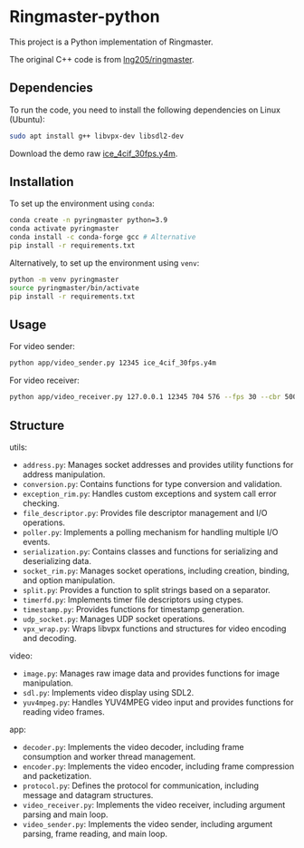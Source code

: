# Ringmaster-python

This project is a Python implementation of Ringmaster.

The original C++ code is from [lng205/ringmaster](https://github.com/lng205/ringmaster).

## Dependencies

To run the code, you need to install the following dependencies on Linux (Ubuntu):

```bash
sudo apt install g++ libvpx-dev libsdl2-dev
```

Download the demo raw [ice_4cif_30fps.y4m](https://media.xiph.org/video/derf/y4m/ice_4cif_30fps.y4m).

## Installation

To set up the environment using `conda`:

```bash
conda create -n pyringmaster python=3.9
conda activate pyringmaster
conda install -c conda-forge gcc # Alternative
pip install -r requirements.txt
```

Alternatively, to set up the environment using `venv`:

```bash
python -m venv pyringmaster
source pyringmaster/bin/activate
pip install -r requirements.txt
```

## Usage

For video sender:
```bash
python app/video_sender.py 12345 ice_4cif_30fps.y4m
```

For video receiver:
```bash
python app/video_receiver.py 127.0.0.1 12345 704 576 --fps 30 --cbr 500
```

## Structure

utils:
- `address.py`: Manages socket addresses and provides utility functions for address manipulation.
- `conversion.py`: Contains functions for type conversion and validation.
- `exception_rim.py`: Handles custom exceptions and system call error checking.
- `file_descriptor.py`: Provides file descriptor management and I/O operations.
- `poller.py`: Implements a polling mechanism for handling multiple I/O events.
- `serialization.py`: Contains classes and functions for serializing and deserializing data.
- `socket_rim.py`: Manages socket operations, including creation, binding, and option manipulation.
- `split.py`: Provides a function to split strings based on a separator.
- `timerfd.py`: Implements timer file descriptors using ctypes.
- `timestamp.py`: Provides functions for timestamp generation.
- `udp_socket.py`: Manages UDP socket operations.
- `vpx_wrap.py`: Wraps libvpx functions and structures for video encoding and decoding.

video:
- `image.py`: Manages raw image data and provides functions for image manipulation.
- `sdl.py`: Implements video display using SDL2.
- `yuv4mpeg.py`: Handles YUV4MPEG video input and provides functions for reading video frames.

app:
- `decoder.py`: Implements the video decoder, including frame consumption and worker thread management.
- `encoder.py`: Implements the video encoder, including frame compression and packetization.
- `protocol.py`: Defines the protocol for communication, including message and datagram structures.
- `video_receiver.py`: Implements the video receiver, including argument parsing and main loop.
- `video_sender.py`: Implements the video sender, including argument parsing, frame reading, and main loop.

